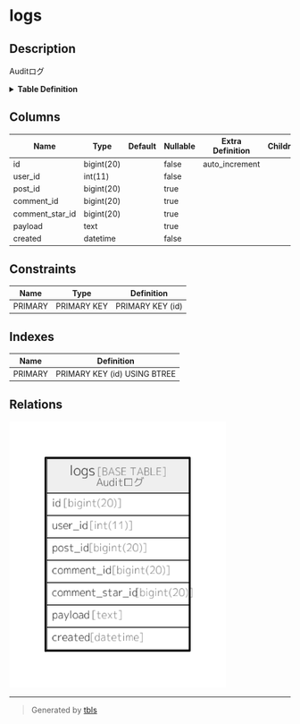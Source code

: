# logs

## Description

Auditログ

<details>
<summary><strong>Table Definition</strong></summary>

```sql
CREATE TABLE `logs` (
  `id` bigint(20) NOT NULL AUTO_INCREMENT,
  `user_id` int(11) NOT NULL,
  `post_id` bigint(20) DEFAULT NULL,
  `comment_id` bigint(20) DEFAULT NULL,
  `comment_star_id` bigint(20) DEFAULT NULL,
  `payload` text,
  `created` datetime NOT NULL,
  PRIMARY KEY (`id`)
) ENGINE=InnoDB DEFAULT CHARSET=latin1 COMMENT='Auditログ'
```

</details>

## Columns

| Name | Type | Default | Nullable | Extra Definition | Children | Parents | Comment |
| ---- | ---- | ------- | -------- | --------------- | -------- | ------- | ------- |
| id | bigint(20) |  | false | auto_increment |  |  |  |
| user_id | int(11) |  | false |  |  |  |  |
| post_id | bigint(20) |  | true |  |  |  |  |
| comment_id | bigint(20) |  | true |  |  |  |  |
| comment_star_id | bigint(20) |  | true |  |  |  |  |
| payload | text |  | true |  |  |  |  |
| created | datetime |  | false |  |  |  |  |

## Constraints

| Name | Type | Definition |
| ---- | ---- | ---------- |
| PRIMARY | PRIMARY KEY | PRIMARY KEY (id) |

## Indexes

| Name | Definition |
| ---- | ---------- |
| PRIMARY | PRIMARY KEY (id) USING BTREE |

## Relations

![er](logs.png)

---

> Generated by [tbls](https://github.com/k1LoW/tbls)
